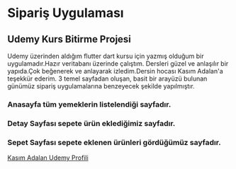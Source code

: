 # Sipariş Uygulaması
## Udemy Kurs Bitirme Projesi
Udemy üzerinden aldığım flutter dart kursu için yazmış olduğum bir uygulamadır.Hazır veritabanı üzerinde çalıştım.
Dersleri güzel ve anlaşılır bir yapıda.Çok beğenerek ve anlayarak izledim.Dersin hocası Kasım Adalan'a teşekkür ederim.
3 temel sayfadan oluşan, basit bir arayüzü bulunan günümüz sipariş uygulamalarına benzeyecek şekilde yapılmıştır.
### Anasayfa tüm yemeklerin listelendiği sayfadır.
### Detay Sayfası sepete ürün eklediğimiz sayfadır.
### Sepet Sayfası sepete eklenen ürünleri gördüğümüz sayfadır.

[Kasım Adalan Udemy Profili](https://www.udemy.com/user/kasim-adalan-2/)

